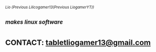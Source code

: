 <sub>*Lio (Previous Lilicogamer13(Previous LiogamerYT))*</sub>
## <sub>*makes linux software*</sub>
# <sub>CONTACT: tabletliogamer13@gmail.com</sub>
